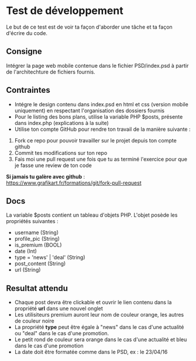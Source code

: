 # Test de développement

Le but de ce test est de voir ta façon d'aborder une tâche et ta façon d'écrire du code.

## Consigne

Intégrer la page web mobile contenue dans le fichier PSD/index.psd à partir de l'architechture de fichiers fournis.

## Contraintes

* Intégre le design contenu dans index.psd en html et css (version mobile uniquement) en respectant l'organisation des dossiers fournis
* Pour le listing des bons plans, utilise la variable PHP $posts, présente dans index.php (explications à la suite)
* Utilise ton compte GitHub pour rendre ton travail de la manière suivante :
1. Fork ce repo pour pouvoir travailler sur le projet depuis ton compte github
2. Commit tes modifications sur ton repo
3. Fais moi une pull request une fois que tu as terminé l'exercice pour que je fasse une review de ton code

**Si jamais tu galère avec github** : https://www.grafikart.fr/formations/git/fork-pull-request

## Docs

La variable $posts contient un tableau d'objets PHP. L'objet posède les propriétés suivantes :
* username (String)
* profile_pic (String)
* is_premium (BOOL)
* date (Int)
* type = 'news' | 'deal' (String)
* post_content (String)
* url (String)

## Resultat attendu

* Chaque post devra être clickable et ouvrir le lien contenu dans la propriété **url** dans une nouvel onglet
* Les utilisiteurs premium auront leur nom de couleur orange, les autres de couleur noire
* La propriété **type** peut être égale à "news" dans le cas d'une actualité ou "deal" dans le cas d'une promotion. 
* Le petit rond de couleur sera orange dans le cas d'une actualité et bleu dans le cas d'une promotion
* La date doit être formatée comme dans le PSD, ex : le 23/04/16